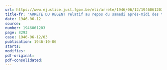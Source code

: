 ```yaml
---
url: https://www.ejustice.just.fgov.be/eli/arrete/1946/06/12/1946061203/justel
title-fr: "ARRETE DU REGENT relatif au repos du samedi après-midi des travailleurs occupes dans l'arrondissement administratif d'Anvers par les entreprises appartenant à l'industrie du bâtiment"
date: 1946-06-12
source:
number: 1946061203
page: 8293
case: 1946-06-12/03
publication: 1946-10-06
starts:
modifies:
pdf-original:
pdf-consolidated:
---
```



